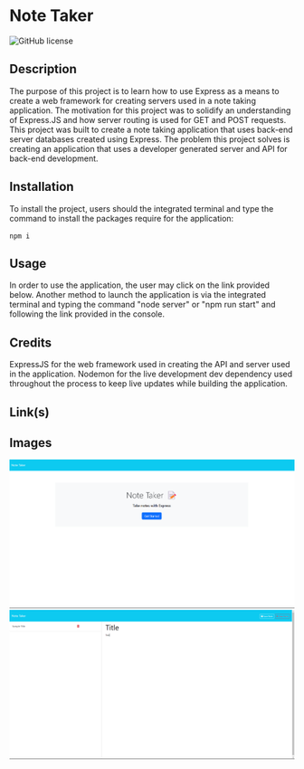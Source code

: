 # Note Taker

![GitHub license](https://img.shields.io/badge/license-MIT-blue.svg)

## Description

The purpose of this project is to learn how to use Express as a means to create a web framework for creating servers used in a note taking application. The motivation for this project was to solidify an understanding of Express.JS and how server routing is used for GET and POST requests. This project was built to create a note taking application that uses back-end server databases created using Express. The problem this project solves is creating an application that uses a developer generated server and API for back-end development. 

## Installation

To install the project, users should the integrated terminal and type the command to install the packages require for the application:
````
npm i
````

## Usage

In order to use the application, the user may click on the link provided below. Another method to launch the application is via the integrated terminal and typing the command "node server" or "npm run start" and following the link provided in the console.

## Credits

ExpressJS for the web framework used in creating the API and server used in the application. Nodemon for the live development dev dependency used throughout the process to keep live updates while building the application.

## Link(s)

## Images

![](./images/note-taker-home.png)
![](./images/note-taker-notes.png)
